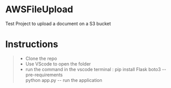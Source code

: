 # AWSFileUpload
Test Project to upload a document on a S3 bucket

# Instructions
>- Clone the repo
>- Use VScode to open the folder
>- run the command in the vscode terminal : 
pip install Flask boto3   -- pre-requirements  
python app.py      -- run the application 
